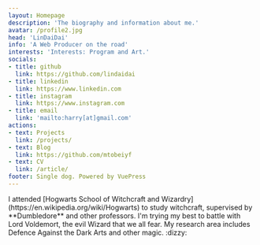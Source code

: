 ```yaml
---
layout: Homepage
description: 'The biography and information about me.'
avatar: /profile2.jpg
head: 'LinDaiDai'
info: 'A Web Producer on the road'
interests: 'Interests: Program and Art.'
socials:
- title: github
  link: https://github.com/lindaidai
- title: linkedin
  link: https://www.linkedin.com
- title: instagram
  link: https://www.instagram.com
- title: email
  link: 'mailto:harry[at]gmail.com'
actions:
- text: Projects
  link: /projects/
- text: Blog
  link: https://github.com/mtobeiyf
- text: CV
  link: /article/
footer: Single dog. Powered by VuePress
---
```

<Bit/>
<Hello/>
I attended [Hogwarts School of Witchcraft and Wizardry](https://en.wikipedia.org/wiki/Hogwarts) to study witchcraft, supervised by **Dumbledore** and other professors. I'm trying my best to battle with Lord Voldemort, the evil Wizard that we all fear. My research area includes Defence Against the Dark Arts and other magic. :dizzy: